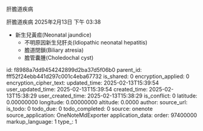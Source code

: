 肝膽道疾病

肝膽道疾病
2025年2月13日
下午 03:38

- 新生兒黃疸(Neonatal jaundice)
  - 不明原因新生兒肝炎(Idiopathic neonatal hepatitis)
  - 膽道閉鎖(Biliary atresia)
  - 膽管囊腫(Choledochal cyst)


id: f8988a7dd9454242899d2ba37d5f06b0
parent_id: fff52f24ebb441d297c001c4eba67732
is_shared: 0
encryption_applied: 0
encryption_cipher_text: 
updated_time: 2025-02-13T15:39:54
user_updated_time: 2025-02-13T15:39:54
created_time: 2025-02-13T15:38:29
user_created_time: 2025-02-13T15:38:29
is_conflict: 0
latitude: 0.00000000
longitude: 0.00000000
altitude: 0.0000
author: 
source_url: 
is_todo: 0
todo_due: 0
todo_completed: 0
source: onenote
source_application: OneNoteMdExporter
application_data: 
order: 97400000
markup_language: 1
type_: 1